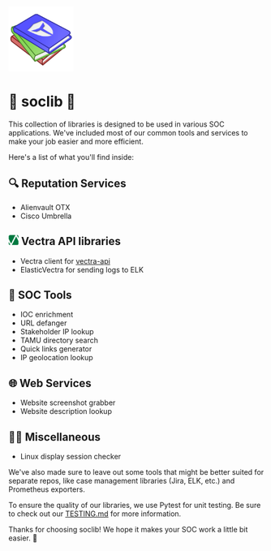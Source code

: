 <img src="./soclib_logo.png" width=128/>

🚀 soclib 🚀
========================

This collection of libraries is designed to be used in various SOC applications. We've included most of our common tools and services to make your job easier and more efficient.

Here's a list of what you'll find inside:

🔍 Reputation Services
----------------------

- Alienvault OTX
- Cisco Umbrella

![Vectra logo](./vectra_logo.png) 
Vectra API libraries
--------------------

- Vectra client for [vectra-api](https://github.com/tamus-cyber/vectra-api)
- ElasticVectra for sending logs to ELK

🔧 SOC Tools
------------

- IOC enrichment
- URL defanger
- Stakeholder IP lookup
- TAMU directory search
- Quick links generator
- IP geolocation lookup

🌐 Web Services
---------------

- Website screenshot grabber
- Website description lookup

🤷‍♂️ Miscellaneous
----------------

- Linux display session checker

We've also made sure to leave out some tools that might be better suited for separate repos, like case management libraries (Jira, ELK, etc.) and Prometheus exporters.

To ensure the quality of our libraries, we use Pytest for unit testing. Be sure to check out our [TESTING.md](./TESTING.md) for more information.

Thanks for choosing soclib! We hope it makes your SOC work a little bit easier. 💪